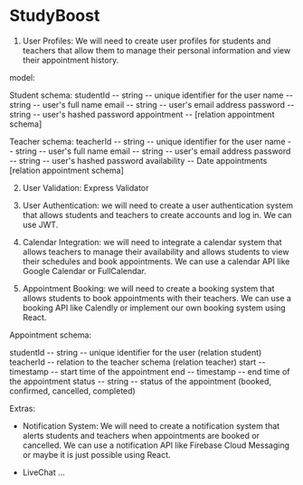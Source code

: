 # StudyBoost

1. User Profiles: We will need to create user profiles for students and teachers that allow them to manage their personal information and view their appointment history.

model:

Student schema:
studentId -- string -- unique identifier for the user
name -- string -- user's full name
email -- string -- user's email address
password -- string -- user's hashed password
appointment -- [relation appointment schema]

Teacher schema:
teacherId -- string -- unique identifier for the user
name -- string -- user's full name
email -- string -- user's email address
password -- string -- user's hashed password
availability -- Date
appointments [relation appointment schema]

2. User Validation: Express Validator

3. User Authentication: we will need to create a user authentication system that allows students and teachers to create accounts and log in. We can use JWT.

4. Calendar Integration: we will need to integrate a calendar system that allows teachers to manage their availability and allows students to view their schedules and book appointments. We can use a calendar API like Google Calendar or FullCalendar.

5. Appointment Booking: we will need to create a booking system that allows students to book appointments with their teachers. We can use a booking API like Calendly or implement our own booking system using React.

Appointment schema:

studentId -- string -- unique identifier for the user (relation student)
teacherId -- relation to the teacher schema (relation teacher)
start -- timestamp -- start time of the appointment
end -- timestamp -- end time of the appointment
status -- string -- status of the appointment (booked, confirmed, cancelled, completed)

Extras:

- Notification System: We will need to create a notification system that alerts students and teachers when appointments are booked or cancelled. We can use a notification API like Firebase Cloud Messaging or maybe it is just possible using React.

- LiveChat
  ...
